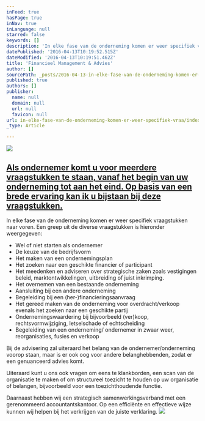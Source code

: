 ```yaml
---
inFeed: true
hasPage: true
inNav: true
inLanguage: null
starred: false
keywords: []
description: 'In elke fase van de onderneming komen er weer specifiek vraagstukken naar voren. Een greep uit de diverse vraagstukken is hieronder weergegeven:'
datePublished: '2016-04-13T10:19:52.515Z'
dateModified: '2016-04-13T10:19:51.462Z'
title: 'Financieel Management & Advies'
author: []
sourcePath: _posts/2016-04-13-in-elke-fase-van-de-onderneming-komen-er-weer-specifiek-vraa.md
published: true
authors: []
publisher:
  name: null
  domain: null
  url: null
  favicon: null
url: in-elke-fase-van-de-onderneming-komen-er-weer-specifiek-vraa/index.html
_type: Article

---
```

![](https://the-grid-user-content.s3-us-west-2.amazonaws.com/65f469ce-1363-474d-be5f-613327cc8f2b.jpg)

## [Als ondernemer komt u voor meerdere vraagstukken te staan, vanaf het begin van uw onderneming tot aan het eind. Op basis van een brede ervaring kan ik u bijstaan bij deze vraagstukken.][0]

In elke fase van de onderneming komen er weer specifiek vraagstukken naar voren. Een greep uit de diverse vraagstukken is hieronder weergegeven:

* Wel of niet starten als ondernemer
* De keuze van de bedrijfsvorm
* Het maken van een ondernemingsplan
* Het zoeken naar een geschikte financier of participant
* Het meedenken en adviseren over strategische zaken zoals vestigingen beleid, marktontwikkelingen, uitbreiding of juist inkrimping.
* Het overnemen van een bestaande onderneming
* Aansluiting bij een andere onderneming
* Begeleiding bij een (her-)financieringsaanvraag
* Het gereed maken van de onderneming voor overdracht/verkoop evenals het zoeken naar een geschikte partij
* Ondernemingswaardering bij bijvoorbeeld (ver)koop, rechtsvormwijziging, letselschade of echtscheiding
* Begeleiding van een onderneming/ ondernemer in zwaar weer, reorganisaties, fusies en verkoop

Bij de advisering zal uiteraard het belang van de ondernemer/onderneming voorop staan, maar is er ook oog voor andere belanghebbenden, zodat er een genuanceerd advies komt.

Uiteraard kunt u ons ook vragen om eens te klankborden, een scan van de organisatie te maken of om structureel toezicht te houden op uw organisatie of belangen, bijvoorbeeld voor een toezichthoudende functie.

Daarnaast hebben wij een strategisch samenwerkingsverband met een gerenommeerd accountantskantoor. Op een efficiënte en effectieve wijze kunnen wij helpen bij het verkrijgen van de juiste verklaring.
![](https://the-grid-user-content.s3-us-west-2.amazonaws.com/eb354f3a-8d93-4a55-a24b-7c49b881f6ac.jpg)

[0]: http://gh-advies.nl/ondernemersadvies.html